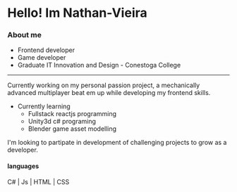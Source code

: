 # Hello! Im Nathan-Vieira
### About me

- Frontend developer
- Game developer
- Graduate IT Innovation and Design - Conestoga College
***

Currently working on my personal passion project, a mechanically advanced multiplayer beat em up while developing my frontend skills.

- Currently learning
  - Fullstack reactjs programming
  - Unity3d c# programing
  - Blender game asset modelling
 
I'm looking to partipate in development of challenging projects to grow as a developer.

#### languages
C# | Js | HTML | CSS
